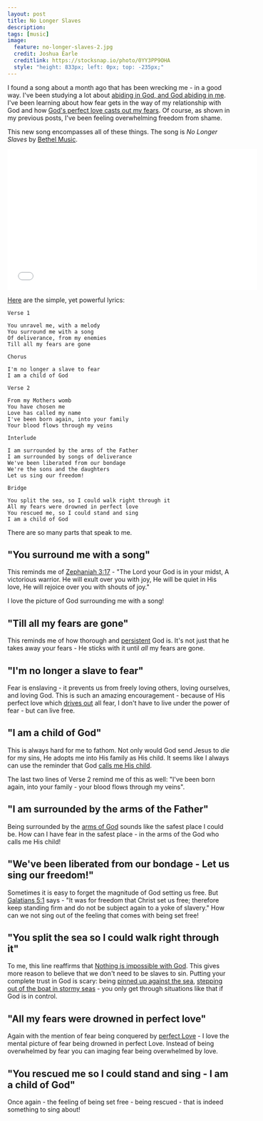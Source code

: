 ```yaml
---
layout: post
title: No Longer Slaves
description:
tags: [music]
image:
  feature: no-longer-slaves-2.jpg
  credit: Joshua Earle
  creditlink: https://stocksnap.io/photo/0YY3PP9OHA
  style: "height: 833px; left: 0px; top: -235px;"
---
```


I found a song about a month ago that has been wrecking me - in a good way. I've been studying a lot about [abiding in God, and God abiding in me][0]. I've been learning about how fear gets in the way of my relationship with God and how [God's perfect love casts out my fears][1]. Of course, as shown in my previous posts, I've been feeling overwhelming freedom from shame.

This new song encompasses all of these things. The song is *No Longer Slaves* by [Bethel Music](https://bethelmusic.com/).


<iframe width="560" height="315" src="//www.youtube.com/embed/XxkNj5hcy5E" frameborder="0"> </iframe>

[Here][2] are the simple, yet powerful lyrics:

    Verse 1
    
    You unravel me, with a melody
    You surround me with a song
    Of deliverance, from my enemies
    Till all my fears are gone
    
    Chorus
    
    I'm no longer a slave to fear
    I am a child of God
    
    Verse 2
    
    From my Mothers womb
    You have chosen me
    Love has called my name
    I've been born again, into your family
    Your blood flows through my veins
    
    Interlude
    
    I am surrounded by the arms of the Father
    I am surrounded by songs of deliverance
    We've been liberated from our bondage
    We're the sons and the daughters
    Let us sing our freedom!
    
    Bridge
    
    You split the sea, so I could walk right through it
    All my fears were drowned in perfect love
    You rescued me, so I could stand and sing
    I am a child of God

There are so many parts that speak to me.

## "You surround me with a song"

This reminds me of [Zephaniah 3:17][3] - "The Lord your God is in your midst, A victorious warrior. He will exult over you with joy, He will be quiet in His love, He will rejoice over you with shouts of joy."

I love the picture of God surrounding me with a song!

## "Till all my fears are gone"

This reminds me of how thorough and [persistent][4] God is. It's not just that he takes away your fears - He sticks with it until _all_ my fears are gone.

## "I'm no longer a slave to fear"

Fear is enslaving - it prevents us from freely loving others, loving ourselves, and loving God. This is such an amazing encouragement - because of His perfect love which [drives out][5] all fear, I don't have to live under the power of fear - but can live free.

## "I am a child of God"

This is always hard for me to fathom. Not only would God send Jesus to _die_ for my sins, He adopts me into His family as His child. It seems like I always can use the reminder that God [calls me His child][6].

The last two lines of Verse 2 remind me of this as well: "I've been born again, into your family - your blood flows through my veins".

## "I am surrounded by the arms of the Father"

Being surrounded by the [arms of God][7] sounds like the safest place I could be. How can I have fear in the safest place - in the arms of the God who calls me His child!

## "We've been liberated from our bondage - Let us sing our freedom!"

Sometimes it is easy to forget the magnitude of God setting us free. But [Galatians 5:1][8] says - "It was for freedom that Christ set us free; therefore keep standing firm and do not be subject again to a yoke of slavery." How can we not sing out of the feeling that comes with being set free!

## "You split the sea so I could walk right through it"

To me, this line reaffirms that [Nothing is impossible with God][9]. This gives more reason to believe that we don't need to be slaves to sin. Putting your complete trust in God is scary: being [pinned up against the sea][10], [stepping out of the boat in stormy seas][11] - you only get through situations like that if God is in control.

## "All my fears were drowned in perfect love"

Again with the mention of fear being conquered by [perfect Love][12] - I love the mental picture of fear being drowned in perfect Love. Instead of being overwhelmed by fear you can imaging fear being overwhelmed by love.

## "You rescued me so I could stand and sing - I am a child of God"

Once again - the feeling of being set free - being rescued - that is indeed something to sing about!



[0]: https://www.biblegateway.com/passage/?search=1%20John%204:12-13&version=NASB
[1]: https://www.biblegateway.com/passage/?search=1+John+4%3A18&version=NASB
[2]: https://bethelmusic.com/publishing/no-longer-slaves
[3]: https://www.biblegateway.com/passage/?search=Zephaniah+3%3A17&version=NASB
[4]: https://www.biblegateway.com/passage/?search=Matthew+28%3A20&version=NIV
[5]: https://www.biblegateway.com/passage/?search=1+John+4%3A18&version=NASB
[6]: https://www.biblegateway.com/passage/?search=1%20John+3:1&version=NASB
[7]: https://www.biblegateway.com/passage/?search=Deuteronomy+33%3A27&version=NASB
[8]: https://www.biblegateway.com/passage/?search=Galatians+5%3A1&version=NASB
[9]: https://www.biblegateway.com/passage/?search=Luke+1%3A37&version=NASB
[10]: https://www.biblegateway.com/passage/?search=exodus+14%3A10&version=NASB
[11]: https://www.biblegateway.com/passage/?search=Matthew+14%3A29&version=NASB
[12]: https://www.biblegateway.com/passage/?search=1+John+4%3A18&version=NASB
